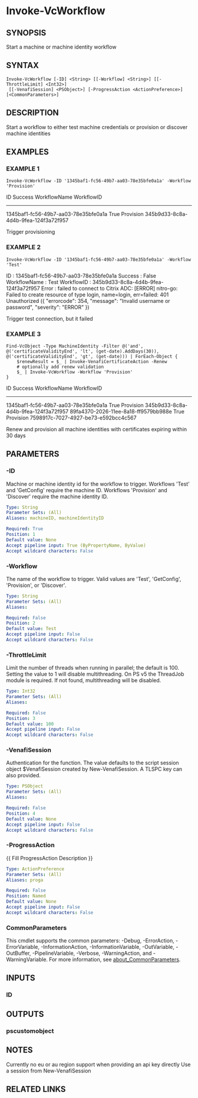 # Invoke-VcWorkflow

## SYNOPSIS
Start a machine or machine identity workflow

## SYNTAX

```
Invoke-VcWorkflow [-ID] <String> [[-Workflow] <String>] [[-ThrottleLimit] <Int32>]
 [[-VenafiSession] <PSObject>] [-ProgressAction <ActionPreference>] [<CommonParameters>]
```

## DESCRIPTION
Start a workflow to either test machine credentials or provision or discover machine identities

## EXAMPLES

### EXAMPLE 1
```
Invoke-VcWorkflow -ID '1345baf1-fc56-49b7-aa03-78e35bfe0a1a' -Workflow 'Provision'
```

ID                                   Success WorkflowName WorkflowID
--                                   ------- ------------ ----------
1345baf1-fc56-49b7-aa03-78e35bfe0a1a    True Provision    345b9d33-8c8a-4d4b-9fea-124f3a72f957

Trigger provisioning

### EXAMPLE 2
```
Invoke-VcWorkflow -ID '1345baf1-fc56-49b7-aa03-78e35bfe0a1a' -Workflow 'Test'
```

ID               : 1345baf1-fc56-49b7-aa03-78e35bfe0a1a
Success          : False
WorkflowName     : Test
WorkflowID       : 345b9d33-8c8a-4d4b-9fea-124f3a72f957
Error            : failed to connect to Citrix ADC: \[ERROR\] nitro-go: Failed to create resource of type login, name=login, err=failed: 401 Unauthorized ({ "errorcode": 354,
                   "message": "Invalid username or password", "severity": "ERROR" })

Trigger test connection, but it failed

### EXAMPLE 3
```
Find-VcObject -Type MachineIdentity -Filter @('and', @('certificateValidityEnd', 'lt', (get-date).AddDays(30)), @('certificateValidityEnd', 'gt', (get-date))) | ForEach-Object {
    $renewResult = $_ | Invoke-VenafiCertificateAction -Renew
    # optionally add renew validation
    $_ | Invoke-VcWorkflow -Workflow 'Provision'
}
```

ID                                   Success WorkflowName WorkflowID
--                                   ------- ------------ ----------
1345baf1-fc56-49b7-aa03-78e35bfe0a1a    True Provision    345b9d33-8c8a-4d4b-9fea-124f3a72f957
89fa4370-2026-11ee-8a18-ff9579bb988e    True Provision    7598917c-7027-4927-be73-e592bcc4c567

Renew and provision all machine identities with certificates expiring within 30 days

## PARAMETERS

### -ID
Machine or machine identity id for the workflow to trigger.
Workflows 'Test' and 'GetConfig' require the machine ID.
Workflows 'Provision' and 'Discover' require the machine identity ID.

```yaml
Type: String
Parameter Sets: (All)
Aliases: machineID, machineIdentityID

Required: True
Position: 1
Default value: None
Accept pipeline input: True (ByPropertyName, ByValue)
Accept wildcard characters: False
```

### -Workflow
The name of the workflow to trigger.
Valid values are 'Test', 'GetConfig', 'Provision', or 'Discover'.

```yaml
Type: String
Parameter Sets: (All)
Aliases:

Required: False
Position: 2
Default value: Test
Accept pipeline input: False
Accept wildcard characters: False
```

### -ThrottleLimit
Limit the number of threads when running in parallel; the default is 100.
Setting the value to 1 will disable multithreading.
On PS v5 the ThreadJob module is required. 
If not found, multithreading will be disabled.

```yaml
Type: Int32
Parameter Sets: (All)
Aliases:

Required: False
Position: 3
Default value: 100
Accept pipeline input: False
Accept wildcard characters: False
```

### -VenafiSession
Authentication for the function.
The value defaults to the script session object $VenafiSession created by New-VenafiSession.
A TLSPC key can also provided.

```yaml
Type: PSObject
Parameter Sets: (All)
Aliases:

Required: False
Position: 4
Default value: None
Accept pipeline input: False
Accept wildcard characters: False
```

### -ProgressAction
{{ Fill ProgressAction Description }}

```yaml
Type: ActionPreference
Parameter Sets: (All)
Aliases: proga

Required: False
Position: Named
Default value: None
Accept pipeline input: False
Accept wildcard characters: False
```

### CommonParameters
This cmdlet supports the common parameters: -Debug, -ErrorAction, -ErrorVariable, -InformationAction, -InformationVariable, -OutVariable, -OutBuffer, -PipelineVariable, -Verbose, -WarningAction, and -WarningVariable. For more information, see [about_CommonParameters](http://go.microsoft.com/fwlink/?LinkID=113216).

## INPUTS

### ID
## OUTPUTS

### pscustomobject
## NOTES
Currently no eu or au region support when providing an api key directly
Use a session from New-VenafiSession

## RELATED LINKS
